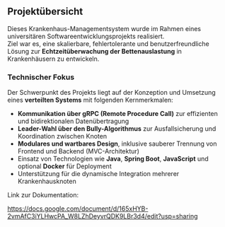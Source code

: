 ## Projektübersicht

Dieses Krankenhaus-Managementsystem wurde im Rahmen eines universitären Softwareentwicklungsprojekts realisiert.  
Ziel war es, eine skalierbare, fehlertolerante und benutzerfreundliche Lösung zur **Echtzeitüberwachung der Bettenauslastung** in Krankenhäusern zu entwickeln.

### Technischer Fokus

Der Schwerpunkt des Projekts liegt auf der Konzeption und Umsetzung eines **verteilten Systems** mit folgenden Kernmerkmalen:

- **Kommunikation über gRPC (Remote Procedure Call)** zur effizienten und bidirektionalen Datenübertragung
- **Leader-Wahl über den Bully-Algorithmus** zur Ausfallsicherung und Koordination zwischen Knoten
- **Modulares und wartbares Design**, inklusive sauberer Trennung von Frontend und Backend (MVC-Architektur)
- Einsatz von Technologien wie **Java**, **Spring Boot**, **JavaScript** und optional **Docker** für Deployment
- Unterstützung für die dynamische Integration mehrerer Krankenhausknoten


Link zur Dokumentation:

https://docs.google.com/document/d/165xHYB-2vmAfC3iYLHwcPA_W8LZhDeyvrQDK9LBr3d4/edit?usp=sharing 

